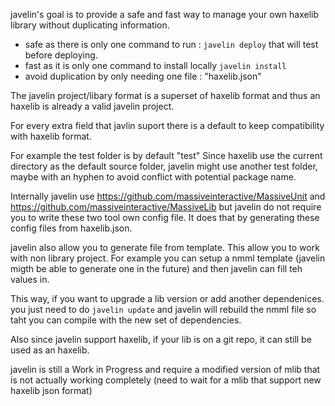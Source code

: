 javelin's goal is to provide a safe and fast way to manage your own haxelib library without duplicating information.

- safe as there is only one command to run : ```javelin deploy``` that will test before deploying.
- fast as it is only one command to install locally ```javelin install``` 
- avoid duplication by only needing one file : "haxelib.json"

The javelin project/libary format is a superset of haxelib format and thus an haxelib is already a valid javelin project.

For every extra field that javlin suport there is a default to keep compatibility with haxelib format.

For example the test folder is by default "test"
Since haxelib use the current directory as the default source folder, javelin might use another test folder, maybe with an hyphen to avoid conflict with potential package name.


Internally javelin use https://github.com/massiveinteractive/MassiveUnit and https://github.com/massiveinteractive/MassiveLib but javelin do not require you to write these two tool own config file. It does that by generating these config files from haxelib.json.

javelin also allow you to generate file from template. This allow you to work with non library project. 
For example you can setup a nmml template (javelin migth be able to generate one in the future) and then javelin can fill teh values in. 

This way, if you want to upgrade a lib version or add another dependenices. you just need to do ```javelin update``` and javelin will rebuild the nmml file so taht  you can compile with the new set of dependencies. 

Also since javelin support haxelib, if your lib is on a git repo, it can still be used as an haxelib.


javelin is still a Work in Progress and require a modified version of mlib that is not actually working completely (need to wait for a mlib that support new haxelib json format)



